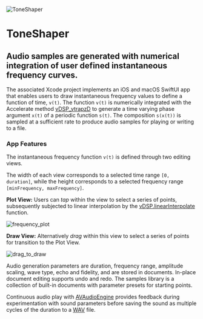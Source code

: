 ![ToneShaper](https://www.limit-point.com/assets/images/ToneShaper.jpg)
# ToneShaper
## Audio samples are generated with numerical integration of user defined instantaneous frequency curves.  

The associated Xcode project implements an iOS and macOS SwiftUI app that enables users to draw instantaneous frequency values to define a function of time, `v(t)`. The function `v(t)` is numerically integrated with the Accelerate method [vDSP_vtrapzD] to generate a time varying phase argument `x(t)` of a periodic function `s(t)`. The composition `s(x(t))` is sampled at a sufficient rate to produce audio samples for playing or writing to a file. 

### App Features

The instantaneous frequency function `v(t)` is defined through two editing views. 

The width of each view corresponds to a selected time range `[0, duration]`, while the height corresponds to a selected frequency range `[minFrequency, maxFrequency]`.

**Plot View:** Users can _tap_ within the view to select a series of points, subsequently subjected to linear interpolation by the [vDSP.linearInterpolate] function.

![frequency_plot](http://www.limitpointstore.com/products/toneshaper/images/frequency_plot.png)

**Draw View:** Alternatively _drag_ within this view to select a series of points for transition to the Plot View.

![drag_to_draw](http://www.limitpointstore.com/products/toneshaper/images/drag_to_draw.gif)
  
Audio generation parameters are duration, frequency range, amplitude scaling, wave type, echo and fidelity, and are stored in documents. In-place document editing supports undo and redo. The samples library is a collection of built-in documents with parameter presets for starting points.
  
Continuous audio play with [AVAudioEngine] provides feedback during experimentation with sound parameters before saving the sound as multiple cycles of the duration to a [WAV] file. 

[vDSP_vtrapzD]: https://developer.apple.com/documentation/accelerate/1450678-vdsp_vtrapz
[vDSP.linearInterpolate]: https://developer.apple.com/documentation/accelerate/vdsp/3600628-linearinterpolate
[AVAudioEngine]: https://developer.apple.com/documentation/avfaudio/avaudiosourcenode
[WAV]: https://en.wikipedia.org/wiki/WAV
